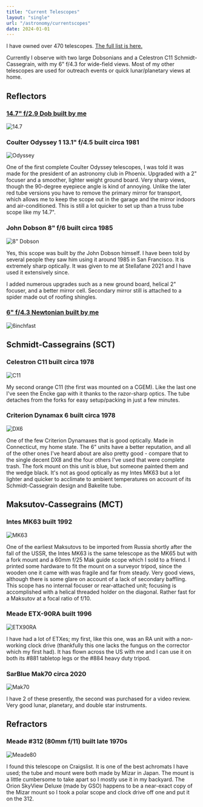 ```yaml
---
title: "Current Telescopes"
layout: "single"
url: "/astronomy/currentscopes"
date: 2024-01-01
---
```


I have owned over 470 telescopes. [The full list is here.](https://docs.google.com/document/d/10u__j-BPwaRjkedsvcIMpclY8nEwKfm2i86mk1ffOos/edit?usp=drive_link)

Currently I observe with two large Dobsonians and a Celestron C11 Schmidt-Cassegrain, with my 6" f/4.3 for wide-field views. Most of my other telescopes are used for outreach events or quick lunar/planetary views at home.

## Reflectors
### [14.7" f/2.9 Dob built by me](https://astrozane.com/projects/147-inch-f29/)
![14.7](images/mk25.JPEG)

### Coulter Odyssey 1 13.1" f/4.5 built circa 1981
![Odyssey](images/odysseyatnight.jpeg)

One of the first complete Coulter Odyssey telescopes, I was told it was made for the president of an astronomy club in Phoenix. Upgraded with a 2" focuser and a smoother, lighter weight ground board. Very sharp views, though the 90-degree eyepiece angle is kind of annoying. Unlike the later red tube versions you have to remove the primary mirror for transport, which allows me to keep the scope out in the garage and the mirror indoors and air-conditioned. This is still a lot quicker to set up than a truss tube scope like my 14.7".

### John Dobson 8" f/6 built circa 1985
![8" Dobson](images/dobson.jpg)

Yes, this scope was built by *the* John Dobson himself. I have been told by several people they saw him using it around 1985 in San Francisco. It is extremely sharp optically. It was given to me at Stellafane 2021 and I have used it extensively since.

I added numerous upgrades such as a new ground board, helical 2" focuser, and a better mirror cell. Secondary mirror still is attached to a spider made out of roofing shingles.

### [6" f/4.3 Newtonian built by me](https://astrozane.com/projects/6inch-f4/)
![6inchfast](images/IMG_0864.JPEG)


## Schmidt-Cassegrains (SCT)
### Celestron C11 built circa 1978
![C11](images/c11.JPEG)

My second orange C11 (the first was mounted on a CGEM). Like the last one I've seen the Encke gap with it thanks to the razor-sharp optics. The tube detaches from the forks for easy setup/packing in just a few minutes.

### Criterion Dynamax 6 built circa 1978
![DX6](images/dx6.JPEG)

One of the few Criterion Dynamaxes that is good optically. Made in Connecticut, my home state. The 6" units have a better reputation, and all of the other ones I've heard about are also pretty good - compare that to the single decent DX8 and the four others I've used that were complete trash. The fork mount on this unit is blue, but someone painted them and the wedge black. It's not as good optically as my Intes MK63 but a lot lighter and quicker to acclimate to ambient temperatures on account of its Schmidt-Cassegrain design and Bakelite tube.


## Maksutov-Cassegrains (MCT)
### Intes MK63 built 1992
![MK63](images/mk63.JPG)

One of the earliest Maksutovs to be imported from Russia shortly after the fall of the USSR, the Intes MK63 is the same telescope as the MK65 but with a fork mount and a 60mm f/25 Mak guide scope which I sold to a friend. I printed some hardware to fit the mount on a surveyor tripod, since the wooden one it came with was fragile and far from steady. Very good views, although there is some glare on account of a lack of secondary baffling. This scope has no internal focuser or rear-attached unit; focusing is accomplished with a helical threaded holder on the diagonal. Rather fast for a Maksutov at a focal ratio of f/10.

### Meade ETX-90RA built 1996
![ETX90RA](images/etxfrommom.JPEG)

I have had a lot of ETXes; my first, like this one, was an RA unit with a non-working clock drive (thankfully this one lacks the fungus on the corrector which my first had). It has flown across the US with me and I can use it on both its #881 tabletop legs or the #884 heavy duty tripod.

### SarBlue Mak70 circa 2020
![Mak70](images/mak70.JPEG)

I have 2 of these presently, the second was purchased for a video review. Very good lunar, planetary, and double star instruments.

## Refractors

### Meade #312 (80mm f/11) built late 1970s
![Meade80](images/meade80.jpeg)

I found this telescope on Craigslist. It is one of the best achromats I have used; the tube and mount were both made by Mizar in Japan. The mount is a little cumbersome to take apart so I mostly use it in my backyard. The Orion SkyView Deluxe (made by GSO) happens to be a near-exact copy of the Mizar mount so I took a polar scope and clock drive off one and put it on the 312.